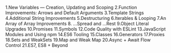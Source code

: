 1.New Variables — Creation, Updating and Scoping
2.Function Improvements: Arrows and Default Arguments
3.Template Strings
4.Additional String Improvements
5.Destructuring
6.Iterables & Looping
7.An Array of Array Improvements 8. ...Spread and ...Rest
9.Object Literal Upgrades
10.Promises
11.Symbols
12.Code Quality with ESLint
13.JavaScript Modules and Using npm
14.ES6 Tooling
15.Classes
16.Generators
17.Proxies
18.Sets and WeakSets
19.Map and Weak Map
20.Async + Await Flow Control
21.ES7, ES8 + Beyond
